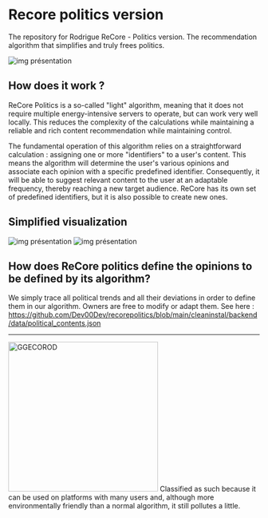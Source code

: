 # Recore politics version
The repository for Rodrigue ReCore - Politics version. The recommendation algorithm that simplifies and truly frees politics.

![img présentation](https://i.goopics.net/n6bduq.png)

## How does it work ? 
ReCore Politics is a so-called "light" algorithm, meaning that it does not require multiple energy-intensive servers to operate, but can work very well locally. This reduces the complexity of the calculations while maintaining a reliable and rich content recommendation while maintaining control.

The fundamental operation of this algorithm relies on a straightforward calculation : assigning one or more "identifiers" to a user's content. This means the algorithm will determine the user's various opinions and associate each opinion with a specific predefined identifier. Consequently, it will be able to suggest relevant content to the user at an adaptable frequency, thereby reaching a new target audience. ReCore has its own set of predefined identifiers, but it is also possible to create new ones.

## Simplified visualization
![img présentation](https://i.goopics.net/v3b9d6.png)
![img présentation](https://i.goopics.net/v4lppj.png)


## How does ReCore politics define the opinions to be defined by its algorithm?
We simply trace all political trends and all their deviations in order to define them in our algorithm. Owners are free to modify or adapt them.
See here : https://github.com/Dev00Dev/recorepolitics/blob/main/cleaninstal/backend/data/political_contents.json

---

<img src="https://i.goopics.net/rkgflr.png" alt="GGECOROD" width="300">
Classified as such because it can be used on platforms with many users and, although more environmentally friendly than a normal algorithm, it still pollutes a little.
